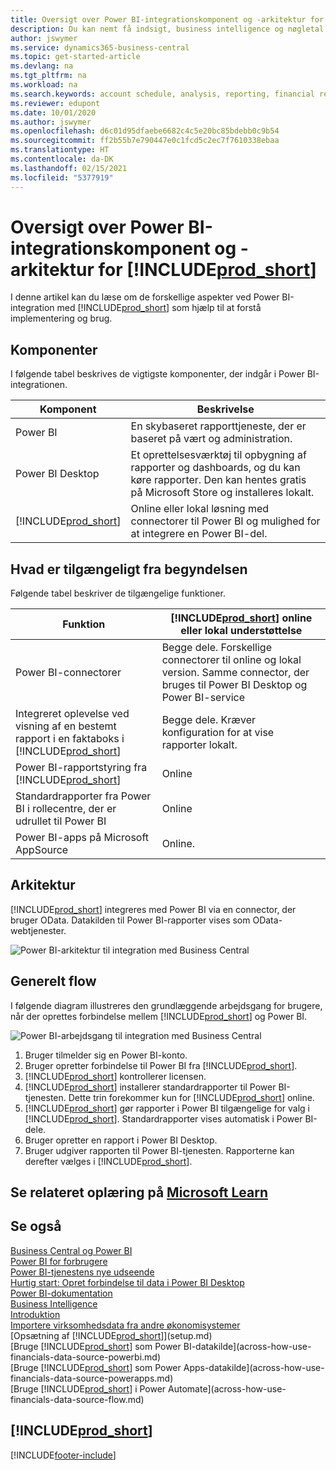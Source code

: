 ```yaml
---
title: Oversigt over Power BI-integrationskomponent og -arkitektur for Business central| Microsoft Docs
description: Du kan nemt få indsigt, business intelligence og nøgletal i dine Business Central-data med Business Central-apps for Power BI.
author: jswymer
ms.service: dynamics365-business-central
ms.topic: get-started-article
ms.devlang: na
ms.tgt_pltfrm: na
ms.workload: na
ms.search.keywords: account schedule, analysis, reporting, financial report, business intelligence, KPI
ms.reviewer: edupont
ms.date: 10/01/2020
ms.author: jswymer
ms.openlocfilehash: d6c01d95dfaebe6682c4c5e20bc85bdebb0c9b54
ms.sourcegitcommit: ff2b55b7e790447e0c1fcd5c2ec7f7610338ebaa
ms.translationtype: HT
ms.contentlocale: da-DK
ms.lasthandoff: 02/15/2021
ms.locfileid: "5377919"
---
```

# <a name="power-bi-integration-component-and-architecture-overview-for-prod_short"></a>Oversigt over Power BI-integrationskomponent og -arkitektur for [!INCLUDE[prod_short](includes/prod_short.md)]

I denne artikel kan du læse om de forskellige aspekter ved Power BI-integration med [!INCLUDE[prod_short](includes/prod_short.md)] som hjælp til at forstå implementering og brug.

## <a name="components"></a>Komponenter

I følgende tabel beskrives de vigtigste komponenter, der indgår i Power BI-integrationen.

|Komponent|Beskrivelse|
|---------|-----------|
|Power BI|En skybaseret rapporttjeneste, der er baseret på vært og administration.|
|Power BI Desktop|Et oprettelsesværktøj til opbygning af rapporter og dashboards, og du kan køre rapporter. Den kan hentes gratis på Microsoft Store og installeres lokalt.|
|[!INCLUDE[prod_short](includes/prod_short.md)]|Online eller lokal løsning med connectorer til Power BI og mulighed for at integrere en Power BI-del.|

## <a name="whats-available-from-the-start"></a>Hvad er tilgængeligt fra begyndelsen

Følgende tabel beskriver de tilgængelige funktioner.

|Funktion|[!INCLUDE[prod_short](includes/prod_short.md)] online eller lokal understøttelse|
|-------|---------------------|
|Power BI-connectorer|Begge dele. Forskellige connectorer til online og lokal version. Samme connector, der bruges til Power BI Desktop og Power BI-service |
|Integreret oplevelse ved visning af en bestemt rapport i en faktaboks i [!INCLUDE[prod_short](includes/prod_short.md)]|Begge dele. Kræver konfiguration for at vise rapporter lokalt.|
|Power BI-rapportstyring fra [!INCLUDE[prod_short](includes/prod_short.md)]|Online|
|Standardrapporter fra Power BI i rollecentre, der er udrullet til Power BI|Online|
|Power BI-apps på Microsoft AppSource|Online.|

## <a name="architecture"></a>Arkitektur

[!INCLUDE[prod_short](includes/prod_short.md)] integreres med Power BI via en connector, der bruger OData. Datakilden til Power BI-rapporter vises som OData-webtjenester.

![Power BI-arkitektur til integration med Business Central](./media/power-bi-architecture.png)

## <a name="general-flow"></a>Generelt flow

I følgende diagram illustreres den grundlæggende arbejdsgang for brugere, når der oprettes forbindelse mellem [!INCLUDE[prod_short](includes/prod_short.md)] og Power BI.

![Power BI-arbejdsgang til integration med Business Central](./media/power-bi-flow.png)

1. Bruger tilmelder sig en Power BI-konto.
2. Bruger opretter forbindelse til Power BI fra [!INCLUDE[prod_short](includes/prod_short.md)].
3. [!INCLUDE[prod_short](includes/prod_short.md)] kontrollerer licensen.
4. [!INCLUDE[prod_short](includes/prod_short.md)] installerer standardrapporter til Power BI-tjenesten. Dette trin forekommer kun for [!INCLUDE[prod_short](includes/prod_short.md)] online.
5. [!INCLUDE[prod_short](includes/prod_short.md)] gør rapporter i Power BI tilgængelige for valg i [!INCLUDE[prod_short](includes/prod_short.md)]. Standardrapporter vises automatisk i Power BI-dele.
6. Bruger opretter en rapport i Power BI Desktop.
7. Bruger udgiver rapporten til Power BI-tjenesten. Rapporterne kan derefter vælges i [!INCLUDE[prod_short](includes/prod_short.md)].

## <a name="see-related-training-at-microsoft-learn"></a>Se relateret oplæring på [Microsoft Learn](/learn/modules/configure-powerbi-excel-dynamics-365-business-central/index)

## <a name="see-also"></a>Se også

[Business Central og Power BI](admin-powerbi.md)  
[Power BI for forbrugere](/power-bi/consumer/end-user-consumer)  
[Power BI-tjenestens nye udseende](/power-bi/service-new-look)  
[Hurtig start: Opret forbindelse til data i Power BI Desktop](/power-bi/desktop-quickstart-connect-to-data)  
[Power BI-dokumentation](/power-bi/)  
[Business Intelligence](bi.md)  
[Introduktion](product-get-started.md)  
[Importere virksomhedsdata fra andre økonomisystemer](across-import-data-configuration-packages.md)  
[Opsætning af [!INCLUDE[prod_short](includes/prod_short.md)]](setup.md)  
[Bruge [!INCLUDE[prod_short](includes/prod_short.md)] som Power BI-datakilde](across-how-use-financials-data-source-powerbi.md)  
[Bruge [!INCLUDE[prod_short](includes/prod_short.md)] som Power Apps-datakilde](across-how-use-financials-data-source-powerapps.md)  
[Bruge [!INCLUDE[prod_short](includes/prod_short.md)] i Power Automate](across-how-use-financials-data-source-flow.md)  

## [!INCLUDE[prod_short](includes/free_trial_md.md)]  


[!INCLUDE[footer-include](includes/footer-banner.md)]